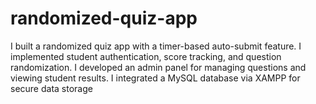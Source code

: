 # randomized-quiz-app
I built a randomized quiz app with a timer-based auto-submit feature. I implemented student authentication, score tracking, and question randomization. I developed an admin panel for managing questions and viewing student results. I integrated a MySQL database via XAMPP for secure data storage
